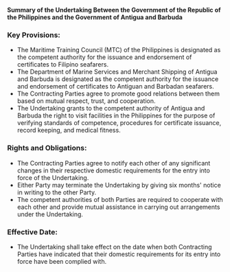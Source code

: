 **Summary of the Undertaking Between the Government of the Republic of the Philippines and the Government of Antigua and Barbuda**

### Key Provisions:

*   The Maritime Training Council (MTC) of the Philippines is designated as the competent authority for the issuance and endorsement of certificates to Filipino seafarers.
*   The Department of Marine Services and Merchant Shipping of Antigua and Barbuda is designated as the competent authority for the issuance and endorsement of certificates to Antiguan and Barbadan seafarers.
*   The Contracting Parties agree to promote good relations between them based on mutual respect, trust, and cooperation.
*   The Undertaking grants to the competent authority of Antigua and Barbuda the right to visit facilities in the Philippines for the purpose of verifying standards of competence, procedures for certificate issuance, record keeping, and medical fitness.

### Rights and Obligations:

*   The Contracting Parties agree to notify each other of any significant changes in their respective domestic requirements for the entry into force of the Undertaking.
*   Either Party may terminate the Undertaking by giving six months' notice in writing to the other Party.
*   The competent authorities of both Parties are required to cooperate with each other and provide mutual assistance in carrying out arrangements under the Undertaking.

### Effective Date:

*   The Undertaking shall take effect on the date when both Contracting Parties have indicated that their domestic requirements for its entry into force have been complied with.